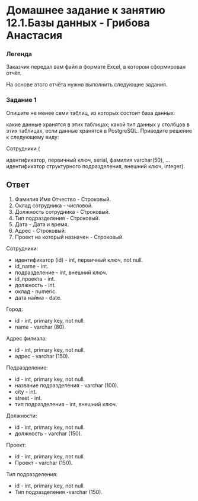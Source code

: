 # Домашнее задание к занятию 12.1.Базы данных - Грибова Анастасия

### Легенда
Заказчик передал вам файл в формате Excel, в котором сформирован отчёт.

На основе этого отчёта нужно выполнить следующие задания.

### Задание 1
Опишите не менее семи таблиц, из которых состоит база данных:

какие данные хранятся в этих таблицах;
какой тип данных у столбцов в этих таблицах, если данные хранятся в PostgreSQL.
Приведите решение к следующему виду:

Сотрудники (

идентификатор, первичный ключ, serial,
фамилия varchar(50),
...
идентификатор структурного подразделения, внешний ключ, integer).

## Ответ
1. Фамилия Имя Отчество - Строковый.
2. Оклад сотрудника - числовой.
3. Должность сотрудника - Строковый.
4. Тип подразделения - Строковый.
5. Дата - Дата и время.
6. Адрес - Строковый.
7. Проект на который назначен - Строковый.

Сотрудники:
* идентификатор (id) - int, первичный ключ, not null.
* id_name - int.
* подразделение - int, внешний ключ.
* id_проекта - int.
* должность - int.
* оклад - numeric.
* дата найма - datе.
    
 Город:
* id - int, primary key, not null.
* name - varchar (80).
    
Адрес филиала:
* id - int, primary key, not null.
* адрес - varchar (150).

Подразделение:
* id - int, primary key, not null.
* название подразделения - varchar (100).
* city - int.
* street - int.
* тип подразделения - int, внешний ключ.

Должности:
* id - int, primary key, not null.
* должность - varchar (150).


Проект:
* id - int, primary key, not null.
* Проект - varchar (150).

Тип подразделения:
* id - int, primary key, not null.
* Тип подразделения -varchar (150).
